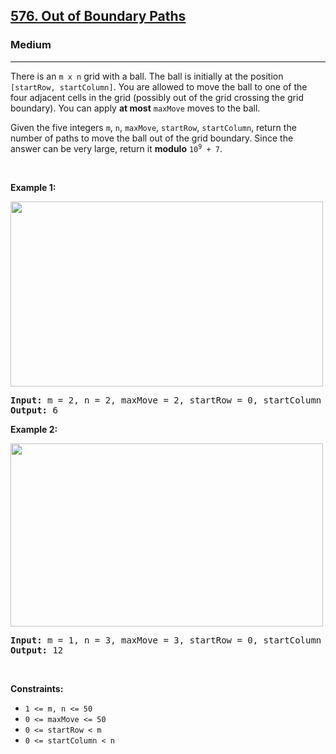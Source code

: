 <h2><a href="https://leetcode.com/problems/out-of-boundary-paths/">576. Out of Boundary Paths</a></h2><h3>Medium</h3><hr><div style="user-select: auto;"><p style="user-select: auto;">There is an <code style="user-select: auto;">m x n</code> grid with a ball. The ball is initially at the position <code style="user-select: auto;">[startRow, startColumn]</code>. You are allowed to move the ball to one of the four adjacent cells in the grid (possibly out of the grid crossing the grid boundary). You can apply <strong style="user-select: auto;">at most</strong> <code style="user-select: auto;">maxMove</code> moves to the ball.</p>

<p style="user-select: auto;">Given the five integers <code style="user-select: auto;">m</code>, <code style="user-select: auto;">n</code>, <code style="user-select: auto;">maxMove</code>, <code style="user-select: auto;">startRow</code>, <code style="user-select: auto;">startColumn</code>, return the number of paths to move the ball out of the grid boundary. Since the answer can be very large, return it <strong style="user-select: auto;">modulo</strong> <code style="user-select: auto;">10<sup style="user-select: auto;">9</sup> + 7</code>.</p>

<p style="user-select: auto;">&nbsp;</p>
<p style="user-select: auto;"><strong style="user-select: auto;">Example 1:</strong></p>
<img alt="" src="https://assets.leetcode.com/uploads/2021/04/28/out_of_boundary_paths_1.png" style="width: 500px; height: 296px; user-select: auto;">
<pre style="user-select: auto;"><strong style="user-select: auto;">Input:</strong> m = 2, n = 2, maxMove = 2, startRow = 0, startColumn = 0
<strong style="user-select: auto;">Output:</strong> 6
</pre>

<p style="user-select: auto;"><strong style="user-select: auto;">Example 2:</strong></p>
<img alt="" src="https://assets.leetcode.com/uploads/2021/04/28/out_of_boundary_paths_2.png" style="width: 500px; height: 293px; user-select: auto;">
<pre style="user-select: auto;"><strong style="user-select: auto;">Input:</strong> m = 1, n = 3, maxMove = 3, startRow = 0, startColumn = 1
<strong style="user-select: auto;">Output:</strong> 12
</pre>

<p style="user-select: auto;">&nbsp;</p>
<p style="user-select: auto;"><strong style="user-select: auto;">Constraints:</strong></p>

<ul style="user-select: auto;">
	<li style="user-select: auto;"><code style="user-select: auto;">1 &lt;= m, n &lt;= 50</code></li>
	<li style="user-select: auto;"><code style="user-select: auto;">0 &lt;= maxMove &lt;= 50</code></li>
	<li style="user-select: auto;"><code style="user-select: auto;">0 &lt;= startRow &lt; m</code></li>
	<li style="user-select: auto;"><code style="user-select: auto;">0 &lt;= startColumn &lt; n</code></li>
</ul>
</div>
